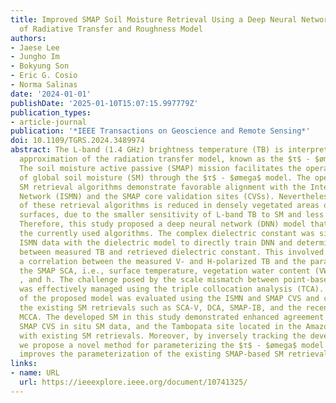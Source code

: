 ```yaml
---
title: Improved SMAP Soil Moisture Retrieval Using a Deep Neural Network-Based Replacement
  of Radiative Transfer and Roughness Model
authors:
- Jaese Lee
- Jungho Im
- Bokyung Son
- Eric G. Cosio
- Norma Salinas
date: '2024-01-01'
publishDate: '2025-01-10T15:07:15.997779Z'
publication_types:
- article-journal
publication: '*IEEE Transactions on Geoscience and Remote Sensing*'
doi: 10.1109/TGRS.2024.3489974
abstract: The L-band (1.4 GHz) brightness temperature (TB) is interpreted by the zeroth-order
  approximation of the radiation transfer model, known as the $τ$ - $ømega$ model.
  The soil moisture active passive (SMAP) mission facilitates the operational retrieval
  of global soil moisture (SM) through the $τ$ - $ømega$ model. The operational SMAP
  SM retrieval algorithms demonstrate favorable alignment with the International SM
  Network (ISMN) and the SMAP core validation sites (CVSs). Nevertheless, the performance
  of these retrieval algorithms is reduced in densely vegetated areas or on rough
  surfaces, due to the smaller sensitivity of L-band TB to SM and less optimized parameterization.
  Therefore, this study proposed a deep neural network (DNN) model that can replace
  the currently used algorithms. The complex dielectric constant was simulated using
  ISMN data with the dielectric model to directly train DNN and determine the relationship
  between measured TB and retrieved dielectric constant. This involved establishing
  a correlation between the measured V- and H-polarized TB and the parameters from
  the SMAP SCA, i.e., surface temperature, vegetation water content (VWC), b, $ømega$
  , and h. The challenge posed by the scale mismatch between point-based and SM data
  was effectively managed using the triple collocation analysis (TCA). The accuracy
  of the proposed model was evaluated using the ISMN and SMAP CVS and compared with
  the existing SM retrievals such as SCA-V, DCA, SMAP-IB, and the recently developed
  MCCA. The developed SM in this study demonstrated enhanced agreement with ISMN,
  SMAP CVS in situ SM data, and the Tambopata site located in the Amazon compared
  with existing SM retrievals. Moreover, by inversely tracking the developed DNN,
  we propose a novel method for parameterizing the $τ$ - $ømega$ model that potentially
  improves the parameterization of the existing SMAP-based SM retrieval algorithms.
links:
- name: URL
  url: https://ieeexplore.ieee.org/document/10741325/
---
```

